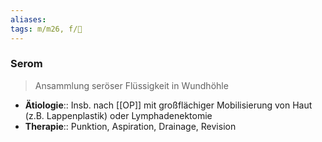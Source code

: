 ```yaml
---
aliases: 
tags: m/m26, f/🔪
---
```

### Serom
> Ansammlung seröser Flüssigkeit in Wundhöhle
- **Ätiologie**:: Insb. nach [[OP]] mit großflächiger Mobilisierung von Haut (z.B. Lappenplastik) oder Lymphadenektomie
- **Therapie**:: Punktion, Aspiration, Drainage, Revision